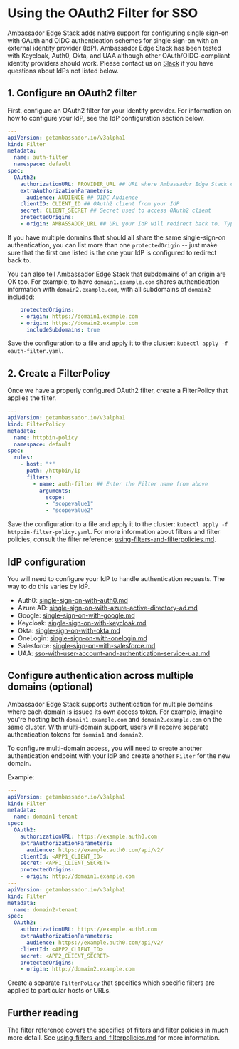 # Using the OAuth2 Filter for SSO

Ambassador Edge Stack adds native support for configuring single sign-on with OAuth and OIDC authentication schemes for single sign-on with an external identity provider (IdP). Ambassador Edge Stack has been tested with Keycloak, Auth0, Okta, and UAA although other OAuth/OIDC-compliant identity providers should work. Please contact us on [Slack](http://a8r.io/slack) if you have questions about IdPs not listed below.

## 1. Configure an OAuth2 filter

First, configure an OAuth2 filter for your identity provider. For information on how to configure your IdP, see the IdP configuration section below.

```yaml
---
apiVersion: getambassador.io/v3alpha1
kind: Filter
metadata:
  name: auth-filter
  namespace: default
spec:
  OAuth2:
    authorizationURL: PROVIDER_URL ## URL where Ambassador Edge Stack can find OAuth2 descriptor
    extraAuthorizationParameters:
      audience: AUDIENCE ## OIDC Audience
    clientID: CLIENT_ID ## OAuth2 client from your IdP
    secret: CLIENT_SECRET ## Secret used to access OAuth2 client
    protectedOrigins:
    - origin: AMBASSADOR_URL ## URL your IdP will redirect back to. Typically the same as the requests host.
```

If you have multiple domains that should all share the same single-sign-on authentication, you can list more than one `protectedOrigin` -- just make sure that the first one listed is the one your IdP is configured to redirect back to.

You can also tell Ambassador Edge Stack that subdomains of an origin are OK too. For example, to have `domain1.example.com` shares authentication information with `domain2.example.com`, with all subdomains of `domain2` included:

```yaml
    protectedOrigins:
    - origin: https://domain1.example.com
    - origin: https://domain2.example.com
      includeSubdomains: true
```

Save the configuration to a file and apply it to the cluster: `kubectl apply -f oauth-filter.yaml`.

## 2. Create a FilterPolicy

Once we have a properly configured OAuth2 filter, create a FilterPolicy that applies the filter.

```yaml
---
apiVersion: getambassador.io/v3alpha1
kind: FilterPolicy
metadata:
  name: httpbin-policy
  namespace: default
spec:
  rules:
    - host: "*"
      path: /httpbin/ip
      filters:
        - name: auth-filter ## Enter the Filter name from above
          arguments:
            scope:
            - "scopevalue1"
            - "scopevalue2"
```

Save the configuration to a file and apply it to the cluster: `kubectl apply -f httpbin-filter-policy.yaml`. For more information about filters and filter policies, consult the filter reference: [using-filters-and-filterpolicies.md](../../technical-reference/filters/using-filters-and-filterpolicies.md "mention").

## IdP configuration

You will need to configure your IdP to handle authentication requests. The way to do this varies by IdP.

* Auth0: [single-sign-on-with-auth0.md](single-sign-on-with-auth0.md "mention")
* Azure AD: [single-sign-on-with-azure-active-directory-ad.md](single-sign-on-with-azure-active-directory-ad.md "mention")
* Google: [single-sign-on-with-google.md](single-sign-on-with-google.md "mention")
* Keycloak: [single-sign-on-with-keycloak.md](single-sign-on-with-keycloak.md "mention")
* Okta: [single-sign-on-with-okta.md](single-sign-on-with-okta.md "mention")
* OneLogin: [single-sign-on-with-onelogin.md](single-sign-on-with-onelogin.md "mention")
* Salesforce: [single-sign-on-with-salesforce.md](single-sign-on-with-salesforce.md "mention")
* UAA: [sso-with-user-account-and-authentication-service-uaa.md](sso-with-user-account-and-authentication-service-uaa.md "mention")

## Configure authentication across multiple domains (optional)

Ambassador Edge Stack supports authentication for multiple domains where each domain is issued its own access token. For example, imagine you're hosting both `domain1.example.com` and `domain2.example.com` on the same cluster. With multi-domain support, users will receive separate authentication tokens for `domain1` and `domain2`.

To configure multi-domain access, you will need to create another authentication endpoint with your IdP and create another `Filter` for the new domain.

Example:

```yaml
---
apiVersion: getambassador.io/v3alpha1
kind: Filter
metadata:
  name: domain1-tenant
spec:
  OAuth2:
    authorizationURL: https://example.auth0.com
    extraAuthorizationParameters:
      audience: https://example.auth0.com/api/v2/
    clientId: <APP1_CLIENT_ID>
    secret: <APP1_CLIENT_SECRET>
    protectedOrigins:
    - origin: http://domain1.example.com
---
apiVersion: getambassador.io/v3alpha1
kind: Filter
metadata:
  name: domain2-tenant
spec:
  OAuth2:
    authorizationURL: https://example.auth0.com
    extraAuthorizationParameters:
      audience: https://example.auth0.com/api/v2/
    clientId: <APP2_CLIENT_ID>
    secret: <APP2_CLIENT_SECRET>
    protectedOrigins:
    - origin: http://domain2.example.com
```

Create a separate `FilterPolicy` that specifies which specific filters are applied to particular hosts or URLs.

## Further reading

The filter reference covers the specifics of filters and filter policies in much more detail. See [using-filters-and-filterpolicies.md](../../technical-reference/filters/using-filters-and-filterpolicies.md "mention") for more information.
